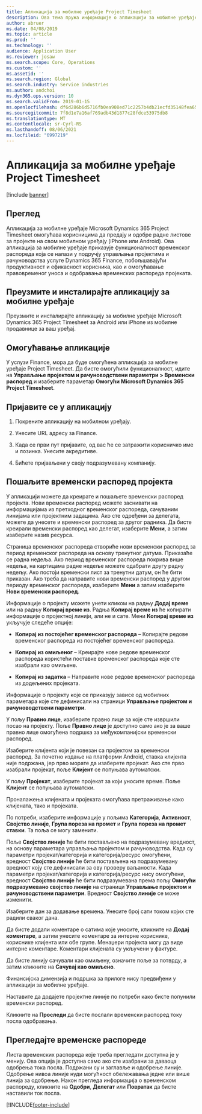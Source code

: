 ```yaml
---
title: Апликација за мобилне уређаје Project Timesheet
description: Ова тема пружа информације о апликацији за мобилне уређаје Microsoft Dynamics 365 Project Timesheet. Апликација за мобилне уређаје Project Timesheet омогућава корисницима да предају и одобре радне листове за пројекте на свом мобилном уређају.
author: abruer
ms.date: 04/08/2019
ms.topic: article
ms.prod: ''
ms.technology: ''
audience: Application User
ms.reviewer: josaw
ms.search.scope: Core, Operations
ms.custom: ''
ms.assetid: ''
ms.search.region: Global
ms.search.industry: Service industries
ms.author: andchoi
ms.dyn365.ops.version: 10
ms.search.validFrom: 2019-01-15
ms.openlocfilehash: df6d286b6d5716fb0ea908ed71c2257b4db21ecfd35148fea65dfd96e058ac9a
ms.sourcegitcommit: 7f8d1e7a16af769adb43d1877c28fdce53975db8
ms.translationtype: MT
ms.contentlocale: sr-Cyrl-RS
ms.lasthandoff: 08/06/2021
ms.locfileid: "6997219"
---
```

# <a name="project-timesheet-mobile-application"></a>Апликација за мобилне уређаје Project Timesheet

[!include [banner](../includes/banner.md)]

## <a name="overview"></a>Преглед

Апликација за мобилне уређаје Microsoft Dynamics 365 Project Timesheet омогућава корисницима да предају и одобре радне листове за пројекте на свом мобилном уређају (iPhone или Android). Ова апликација за мобилне уређаје приказује функционалност временског распореда која се налази у подручју управљања пројектима и рачуноводства услуге Dynamics 365 Finance, побољшавајући продуктивност и ефикасност корисника, као и омогућавање правовременог уноса и одобравања временских распореда пројеката.

## <a name="download-and-install-the-mobile-app"></a>Преузмите и инсталирајте апликацију за мобилне уређаје

Преузмите и инсталирајте апликацију за мобилне уређаје Microsoft Dynamics 365 Project Timesheet за Android или iPhone из мобилне продавнице за ваш уређај.

## <a name="enable-the-app"></a>Омогућавање апликације 

У услузи Finance, мора да буде омогућена апликација за мобилне уређаје Project Timesheet. Да бисте омогућили функционалност, идите на **Управљање пројектом и рачуноводствени параметри \> Временски распоред** и изаберите параметар **Омогући Microsoft Dynamics 365 Project Timesheet**.

## <a name="sign-in-to-the-app"></a>Пријавите се у апликацију

1.  Покрените апликацију на мобилном уређају.

2.  Унесите URL адресу за Finance.

3.  Када се први пут пријавите, од вас ће се затражити корисничко име и лозинка. Унесите акредитиве.

4.  Бићете пријављени у своју подразумевану компанију.

## <a name="submit-a-project-timesheet"></a>Пошаљите временски распоред пројекта

У апликацији можете да креирате и пошаљете временски распоред пројекта. Нови временски распоред можете заснивати на информацијама из претходног временског распореда, сачуваним линијама или пројектним задацима. Ако сте одређени за делегата, можете да унесете и временски распоред за другог радника. Да бисте креирали временски распоред као делегат, изаберите **Мени**, а затим изаберите назив ресурса.

Страница временског распореда створиће нови временски распоред за период временског распореда на основу тренутног датума. Приказаће се радна недеља. Ако период временског распореда покрива више недеља, на картицама радне недеље можете одабрати другу радну недељу.
Ако постоји временски лист за тренутни датум, он ће бити приказан. Ако треба да направите нови временски распоред у другом периоду временског распореда, изаберите **Мени** а затим изаберите **Нови временски распоред**.

Информације о пројекту можете унети кликом на радњу **Додај време** или на радњу **Копирај време из**. Радња **Копирај време из** ће копирати информације о пројектној линији, али не и сате. Мени **Копирај време из** укључује следеће опције:

- **Копирај из постојећег временског распореда** – Копирајте редове временског распореда из постојећег временског распореда.

- **Копирај из омиљеног** – Креирајте нове редове временског распореда користећи поставке временског распореда које сте изабрали као омиљене.

- **Копирај из задатка** – Направите нове редове временског распореда из додељених пројеката.

Информације о пројекту које се приказују зависе од мобилних параметара које сте дефинисали на страници **Управљање пројектом и рачуноводствени параметри**.

У пољу **Правно лице**, изаберите правно лице за које сте извршили посао на пројекту. Поље **Правно лице** је доступно само ако је за ваше правно лице омогућена подршка за међукомпанијски временски распоред.

Изаберите клијента који је повезан са пројектом за временски распоред. За почетно издање на платформи Android, ставка клијента није подржана, јер прво морате да изаберете пројекат. Ако сте прво изабрали пројекат, поље **Клијент** се попуњава аутоматски.

У пољу **Пројекат**, изаберите пројекат за који уносите време. Поље **Клијент** се попуњава аутоматски.

Проналажења клијената и пројеката омогућава претраживање како клијената, тако и пројеката.

По потреби, изаберите информације у пољима **Категорија**, **Активност**, **Својство линије**, **Група пореза на промет** и **Група пореза на промет ставки**. Та поља се могу заменити.

Поље **Својство линије** ће бити постављено на подразумевану вредност, на основу параметара управљања пројектом и рачуноводства. Када су параметри пројекат/категорија и категорија/ресурс омогућени, вредност **Својство линије** ће бити постављена на подразумевану вредност коју сте дефинисали за ову проверу ваљаности. Када параметри пројекат/категорија и категорија/ресурс нису омогућени, вредност **Својство линије** ће бити подразумевана према пољу **Омогући подразумевано својство линије** на страници **Управљање пројектом и рачуноводствени параметри**. Вредност **Својство линије** се може изменити.

Изаберите дан за додавање времена. Унесите број сати током којих сте радили сваког дана.

Да бисте додали коментаре о сатима које уносите, кликните на **Додај коментаре**, а затим унесите коментаре за интерне кориснике, кориснике клијента или обе групе.
Менаџери пројекта могу да виде интерне коментаре. Коментари клијената су укључени у фактуре.

Да бисте линију сачували као омиљену, означите поље за потврду, а затим кликните на **Сачувај као омиљено**.

Финансијска димензија и подршка за прилоге нису предвиђени у апликацији за мобилне уређаје.

Наставите да додајете пројектне линије по потреби како бисте попунили временски распоред.

Кликните на **Проследи** да бисте послали временски распоред току посла одобравања.

## <a name="review-timesheets"></a>Прегледајте временске распореде

Листа временских распореда које треба прегледати доступна је у менију. Ова опција је доступна само ако сте изабрани за даваоца одобрења тока посла. Подржани су и заглавље и одобрење линије. Одобрење нивоа линије нуди могућност обележавања једне или више линија за одобрење. Након прегледа информација о временском распореду, кликните на **Одобри**, **Делегат** или **Повратак** да бисте наставили ток посла.


[!INCLUDE[footer-include](../includes/footer-banner.md)]